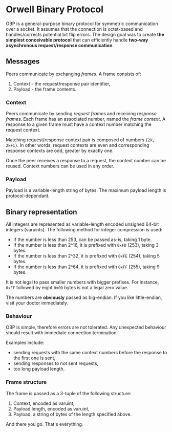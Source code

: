 # Orwell Binary Protocol

OBP is a general-purpose binary protocol for symmetric communication over a socket.
It assumes that the connection is octet-based and handles/corrects potential bit flip errors.
The design goal was to create **the simplest conceivable protocol** that can efficiently handle **two-way asynchronous request/response communication**.

## Messages

Peers communicate by exchanging *frames*. 
A frame consists of:

1. Context - the request/response pair identifier,
3. Payload - the frame contents.

### Context

Peers communicate by sending *request frames* and receiving *response frames*.
Each frame has an associated number, named the *frame context*.
A response to a given frame must have a context number matching the request context.

Matching request/response context pair is composed of numbers `{2k, 2k+1}`. 
In other words, request contexts are even and corresponding response contexts are odd, greater by exactly one.

Once the peer receives a response to a request, the context number can be reused.
Context numbers can be used in any order.

### Payload

Payload is a variable-length string of bytes.
The maximum payload length is protocol-dependant.

## Binary representation

All integers are represented as variable-length encoded unsigned 64-bit integers (varuints).
The following method for integer compression is used:

- If the number is less than 253, can be passed as-is, taking 1 byte.
- If the number is less than 2^16, it is prefixed with `0xFD` (253), taking 3 bytes.
- If the number is less than 2^32, it is prefixed with `0xFE` (254), taking 5 bytes.
- If the number is less than 2^64, it is prefixed with `0xFF` (255), taking 9 bytes.

It is not legal to pass smaller numbers with bigger prefixes. 
For instance, `0xFF` followed by eight `0x00` bytes is not a legal zero value.

The numbers are **obviously** passed as big-endian. If you like little-endian, visit your doctor immediately.

### Behaviour

OBP is simple, therefore errors are not tolerated. 
Any unexpected behaviour should result with immediate connection termination.

Examples include:

- sending requests with the same context numbers before the response to the first one is sent,
- sending responses to not sent requests,
- too long payload length.


### Frame structure

The frame is passed as a 3-tuple of the following structure:

1. Context, encoded as varuint,
3. Payload length, encoded as varuint,
4. Payload, a string of bytes of the length specified above.

And there you go. That's everything.